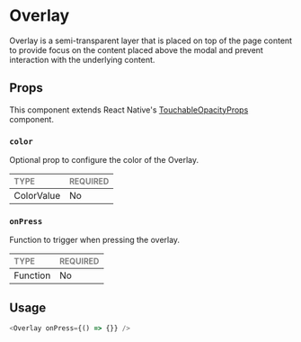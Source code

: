 # Overlay

Overlay is a semi-transparent layer that is placed on top of the page content to provide focus on the content placed above the modal and prevent interaction with the underlying content.

## Props

This component extends React Native's [TouchableOpacityProps](https://reactnative.dev/docs/touchableopacity) component.

### `color`

Optional prop to configure the color of the Overlay.

| <span style="color:gray;font-size:14px">TYPE</span> | <span style="color:gray;font-size:14px">REQUIRED</span> |
| :-------------------------------------------------- | :------------------------------------------------------ |
| ColorValue                                          | No                                                      |

### `onPress`

Function to trigger when pressing the overlay.

| <span style="color:gray;font-size:14px">TYPE</span> | <span style="color:gray;font-size:14px">REQUIRED</span> |
| :-------------------------------------------------- | :------------------------------------------------------ |
| Function                                            | No                                                      |

## Usage

```javascript
<Overlay onPress={() => {}} />
```
